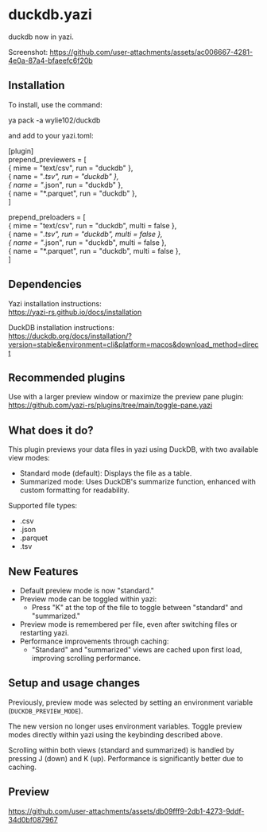 # duckdb.yazi

duckdb now in yazi.

Screenshot:
<https://github.com/user-attachments/assets/ac006667-4281-4e0a-87a4-bfaeefc6f20b>

## Installation

To install, use the command:

ya pack -a wylie102/duckdb

and add to your yazi.toml:

[plugin]  
prepend_previewers = [  
  { mime = "text/csv", run = "duckdb" },  
  { name = "*.tsv", run = "duckdb" },  
  { name = "*.json", run = "duckdb" },  
  { name = "*.parquet", run = "duckdb" },  
]

prepend_preloaders = [  
  { mime = "text/csv", run = "duckdb", multi = false },  
  { name = "*.tsv", run = "duckdb", multi = false },  
  { name = "*.json", run = "duckdb", multi = false },  
  { name = "*.parquet", run = "duckdb", multi = false },  
]

## Dependencies

Yazi installation instructions:  
<https://yazi-rs.github.io/docs/installation>

DuckDB installation instructions:  
<https://duckdb.org/docs/installation/?version=stable&environment=cli&platform=macos&download_method=direct>

## Recommended plugins

Use with a larger preview window or maximize the preview pane plugin:  
<https://github.com/yazi-rs/plugins/tree/main/toggle-pane.yazi>

## What does it do?

This plugin previews your data files in yazi using DuckDB, with two available view modes:

- Standard mode (default): Displays the file as a table.
- Summarized mode: Uses DuckDB's summarize function, enhanced with custom formatting for readability.

Supported file types:

- .csv  
- .json  
- .parquet  
- .tsv  

## New Features

- Default preview mode is now "standard."
- Preview mode can be toggled within yazi:
  - Press "K" at the top of the file to toggle between "standard" and "summarized."
- Preview mode is remembered per file, even after switching files or restarting yazi.
- Performance improvements through caching:
  - "Standard" and "summarized" views are cached upon first load, improving scrolling performance.

## Setup and usage changes

Previously, preview mode was selected by setting an environment variable (`DUCKDB_PREVIEW_MODE`).

The new version no longer uses environment variables. Toggle preview modes directly within yazi using the keybinding described above.

Scrolling within both views (standard and summarized) is handled by pressing J (down) and K (up). Performance is significantly better due to caching.

## Preview

<https://github.com/user-attachments/assets/db09fff9-2db1-4273-9ddf-34d0bf087967>
